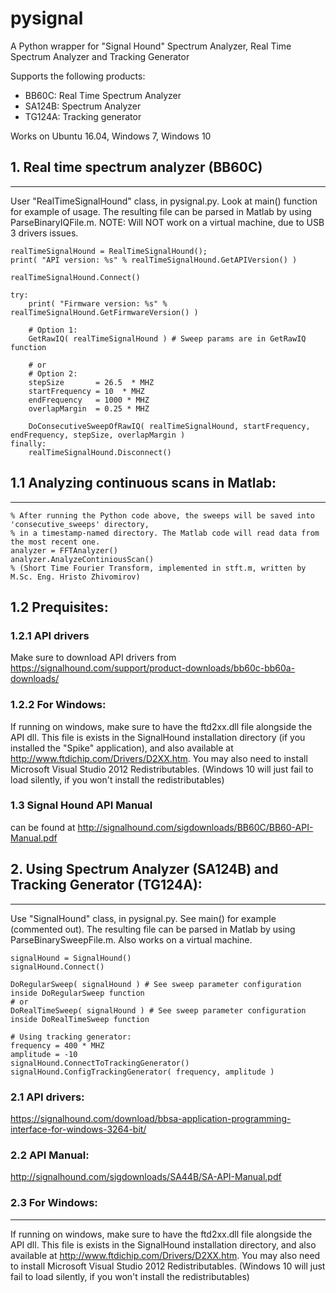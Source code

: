 # pysignal
A Python wrapper for "Signal Hound" Spectrum Analyzer, Real Time Spectrum Analyzer and Tracking Generator

Supports the following products:
  - BB60C: Real Time Spectrum Analyzer
  - SA124B: Spectrum Analyzer
  - TG124A: Tracking generator

Works on Ubuntu 16.04, Windows 7, Windows 10

## 1. Real time spectrum analyzer (BB60C)
----------------------------------
User "RealTimeSignalHound" class, in pysignal.py. Look at main() function for example of usage.
The resulting file can be parsed in Matlab by using ParseBinaryIQFile.m. 
NOTE: Will NOT work on a virtual machine, due to USB 3 drivers issues. 

```
realTimeSignalHound = RealTimeSignalHound();
print( "API version: %s" % realTimeSignalHound.GetAPIVersion() )

realTimeSignalHound.Connect()

try:
    print( "Firmware version: %s" % realTimeSignalHound.GetFirmwareVersion() )

    # Option 1:
    GetRawIQ( realTimeSignalHound ) # Sweep params are in GetRawIQ function

    # or
    # Option 2:
    stepSize 	   = 26.5  * MHZ
    startFrequency = 10  * MHZ
    endFrequency   = 1000 * MHZ
    overlapMargin  = 0.25 * MHZ 
    
    DoConsecutiveSweepOfRawIQ( realTimeSignalHound, startFrequency, endFrequency, stepSize, overlapMargin )
finally:
    realTimeSignalHound.Disconnect()

```

## 1.1 Analyzing continuous scans in Matlab:
------------------------------------
```
% After running the Python code above, the sweeps will be saved into 'consecutive_sweeps' directory, 
% in a timestamp-named directory. The Matlab code will read data from the most recent one.
analyzer = FFTAnalyzer()
analyzer.AnalyzeContiniousScan()
% (Short Time Fourier Transform, implemented in stft.m, written by  M.Sc. Eng. Hristo Zhivomirov)
```
## 1.2 Prequisites:
### 1.2.1 API drivers
Make sure to download API drivers from https://signalhound.com/support/product-downloads/bb60c-bb60a-downloads/

### 1.2.2 For Windows:
If running on windows, make sure to have the ftd2xx.dll file alongside the API dll. This file is exists in the SignalHound installation directory (if you installed the "Spike" application), and also available at
http://www.ftdichip.com/Drivers/D2XX.htm.
You may also need to install Microsoft Visual Studio 2012 Redistributables.
(Windows 10 will just fail to load silently, if you won't install the redistributables)

### 1.3 Signal Hound API Manual
can be found at http://signalhound.com/sigdownloads/BB60C/BB60-API-Manual.pdf


## 2. Using Spectrum Analyzer (SA124B) and Tracking Generator (TG124A):
-------------------------------------------------------------
Use "SignalHound" class, in pysignal.py. See main() for example (commented out).
The resulting file can be parsed in Matlab by using ParseBinarySweepFile.m.
Also works on a virtual machine. 

```
signalHound = SignalHound()
signalHound.Connect()

DoRegularSweep( signalHound ) # See sweep parameter configuration inside DoRegularSweep function
# or
DoRealTimeSweep( signalHound ) # See sweep parameter configuration inside DoRealTimeSweep function

# Using tracking generator:
frequency = 400 * MHZ
amplitude = -10
signalHound.ConnectToTrackingGenerator()
signalHound.ConfigTrackingGenerator( frequency, amplitude )
```


### 2.1 API drivers:
https://signalhound.com/download/bbsa-application-programming-interface-for-windows-3264-bit/

### 2.2 API Manual:
http://signalhound.com/sigdownloads/SA44B/SA-API-Manual.pdf

### 2.3 For Windows:
------------
If running on windows, make sure to have the ftd2xx.dll file alongside the API dll. This file is exists in the SignalHound installation directory, and also available at
http://www.ftdichip.com/Drivers/D2XX.htm.
You may also need to install Microsoft Visual Studio 2012 Redistributables.
(Windows 10 will just fail to load silently, if you won't install the redistributables)
